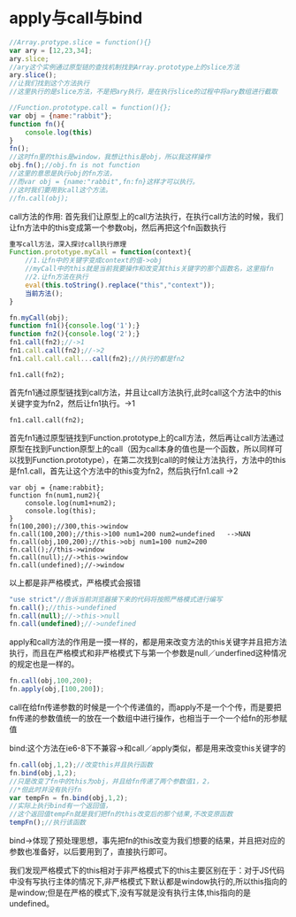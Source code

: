 # apply与call与bind
```js
//Array.protype.slice = function(){}
var ary = [12,23,34];
ary.slice;
//ary这个实例通过原型链的查找机制找到Array.prototype上的slice方法
ary.slice();
//让我们找到这个方法执行
//这里执行的是slice方法，不是把ary执行，是在执行slice的过程中将ary数组进行截取
```
```js
//Function.prototype.call = function(){};
var obj = {name:"rabbit"};
function fn(){
    console.log(this)
}
fn();
//这时fn里的this是window，我想让this是obj，所以我这样操作
obj.fn();//obj.fn is not function
//这里的意思是执行obj的fn方法，
//而var obj = {name:"rabbit",fn:fn}这样才可以执行。
//这时我们要用到call这个方法。
//fn.call(obj);
```
call方法的作用: 首先我们让原型上的call方法执行，在执行call方法的时候，我们让fn方法中的this变成第一个参数obj，然后再把这个fn函数执行
```js
重写call方法，深入探讨call执行原理
Function.prototype.myCall = function(context){
    //1.让fn中的关键字变成context的值->obj
    //myCall中的this就是当前我要操作和改变其this关键字的那个函数名，这里指fn
    //2.让fn方法在执行
    eval(this.toString().replace("this","context"));
    当前方法();
}
```
```js
fn.myCall(obj);
function fn1(){console.log('1');}
function fn2(){console.log('2');}
fn1.call(fn2);//->1
fn1.call.call(fn2);//->2
fn1.call.call.call...call(fn2);//执行的都是fn2
```
`fn1.call(fn2);`

首先fn1通过原型链找到call方法，并且让call方法执行,此时call这个方法中的this关键字变为fn2，然后让fn1执行。->1

`fn1.call.call(fn2);`

首先fn1通过原型链找到Function.prototype上的call方法，然后再让call方法通过原型在找到Function原型上的call（因为call本身的值也是一个函数，所以同样可以找到Function.prototype），在第二次找到call的时候让方法执行，方法中的this是fn1.call，首先让这个方法中的this变为fn2，然后执行fn1.call ->2
```
var obj = {name:rabbit};
function fn(num1,num2){
    console.log(num1+num2);
    console.log(this);
}
fn(100,200);//300,this->window 
fn.call(100,200);//this->100 num1=200 num2=undefined   -->NAN
fn.call(obj,100,200);//this->obj num1=100 num2=200 
fn.call();//this->window
fn.call(null);//->this->window
fn.call(undefined);//->window
```
以上都是非严格模式，严格模式会报错
```js
"use strict"//告诉当前浏览器接下来的代码将按照严格模式进行编写
fn.call();//this->undefined
fn.call(null);//->this->null
fn.call(undefined);//->undefined
```
apply和call方法的作用是一摸一样的，都是用来改变方法的this关键字并且把方法执行，而且在严格模式和非严格模式下与第一个参数是null／underfined这种情况的规定也是一样的。
```js
fn.call(obj,100,200);
fn.apply(obj,[100,200]);
```
call在给fn传递参数的时候是一个个传递值的，而apply不是一个个传，而是要把fn传递的参数值统一的放在一个数组中进行操作，也相当于一个一个给fn的形参赋值

bind:这个方法在ie6-8下不兼容->和call／apply类似，都是用来改变this关键字的
```js
fn.call(obj,1,2);//改变this并且执行函数
fn.bind(obj,1,2);
//只是改变了fn中的this为obj，并且给fn传递了两个参数值1，2，
//*但此时并没有执行fn
var tempFn = fn.bind(obj,1,2);
//实际上执行bind有一个返回值，
//这个返回值tempFn就是我们把fn的this改变后的那个结果,不改变原函数
tempFn();//执行该函数
```
bind->体现了预处理思想，事先把fn的this改变为我们想要的结果，并且把对应的参数也准备好，以后要用到了，直接执行即可。

我们发现严格模式下的this相对于非严格模式下的this主要区别在于：对于JS代码中没有写执行主体的情况下,非严格模式下默认都是window执行的,所以this指向的是window;但是在严格的模式下,没有写就是没有执行主体,this指向的是undefined。
